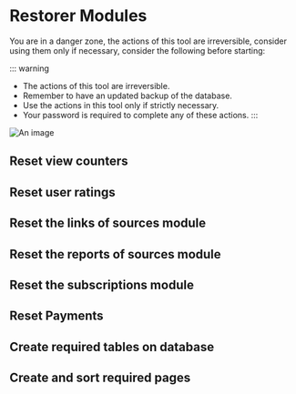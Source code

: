 # Restorer Modules

You are in a danger zone, the actions of this tool are irreversible, consider using them only if necessary, consider the following before starting:

::: warning
- The actions of this tool are irreversible.
- Remember to have an updated backup of the database.
- Use the actions in this tool only if strictly necessary.
- Your password is required to complete any of these actions.
:::

![An image](https://doothemes.com/wp-content/uploads/edd/2018/10/003-min.png)

## Reset view counters

## Reset user ratings

## Reset the links of sources module

## Reset the reports of sources module

## Reset the subscriptions module

## Reset Payments

## Create required tables on database

## Create and sort required pages